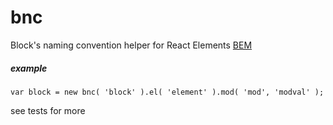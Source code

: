 # bnc
Block's naming convention helper for React Elements
[BEM](https://en.bem.info/methodology/naming-convention)
##### example
```
var block = new bnc( 'block' ).el( 'element' ).mod( 'mod', 'modval' );
```

see tests for more
